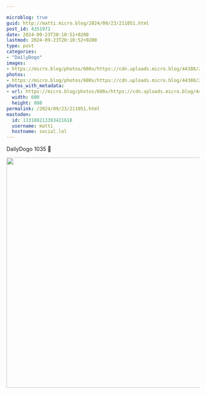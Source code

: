 ```yaml
---

microblog: true
guid: http://matti.micro.blog/2024/09/23/211051.html
post_id: 4351971
date: 2024-09-23T20:10:51+0200
lastmod: 2024-09-23T20:10:52+0200
type: post
categories:
- "DailyDogo"
images:
- https://micro.blog/photos/600x/https://cdn.uploads.micro.blog/44388/2024/ded29411778d4360abd98114a33d92b4.jpg
photos:
- https://micro.blog/photos/600x/https://cdn.uploads.micro.blog/44388/2024/ded29411778d4360abd98114a33d92b4.jpg
photos_with_metadata:
- url: https://micro.blog/photos/600x/https://cdn.uploads.micro.blog/44388/2024/ded29411778d4360abd98114a33d92b4.jpg
  width: 600
  height: 800
permalink: /2024/09/23/211051.html
mastodon:
  id: 113188213393421618
  username: matti
  hostname: social.lol
---
```

DailyDogo 1035 🐶

<img src="https://micro.blog/photos/600x/https://blog.martin-haehnel.de/uploads/2024/ded29411778d4360abd98114a33d92b4.jpg" width="600" alt="" />
